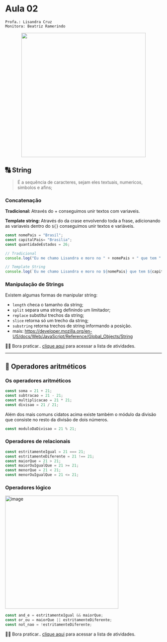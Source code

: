 # Aula 02

```
Profa.: Lisandra Cruz
Monitora: Beatriz Ramerindo
```

<p align="center">
  <img width="400" src="https://pa1.aminoapps.com/6406/ea2d34d3d616fc99105c36657d45bf237012d049_00.gif">
</p>

## 🔠 String
> É a sequência de caracteres, sejam eles textuais, numericos, simbolos e afins;

### Concatenação
  <b>Tradicional: </b> Através do + conseguimos unir textos com variaveis.
  
  <b>Template string: </b> Através do da crase envolvendo toda a frase, adicionando as variaveis dentro do `${}` conseguimos unir textos e variáveis.

```javascript
const nomePais = "Brasil";
const capitalPais= "Brasilia";
const quantidadeEstados = 26;

// Tradicional
console.log("Eu me chamo Lisandra e moro no " + nomePais + " que tem " + capitalPais + " como capital. Aqui sou muito feliz pois tenho "+ quantidadeEstados + " estados para desbravar!");

// Template String
console.log(`Eu me chamo Lisandra e moro no ${nomePais} que tem ${capitalPais} como capital. Aqui sou muito feliz pois tenho ${quantidadeEstados} estados para desbravar!`);
```

### Manipulação de Strings

Existem algumas formas de manipular string: 
- `length` checa o tamanho da string;
- `split` separa uma string definindo um limitador;
- `replace` substitui trechos da string;
- `slice` retorna só um trecho da string;
- `substring` retorna trechos de string informando a posição.
- mais: https://developer.mozilla.org/en-US/docs/Web/JavaScript/Reference/Global_Objects/String 

🏋🏽 Bora praticar.. [clique aqui](https://docs.google.com/document/d/1NGb9lWAUVlXqOG_NroNmX_YtpqTI3G8jD8wemAEKBo4) para acessar a lista de atividades.

---

## 🧮 Operadores aritméticos

### Os operadores aritméticos

```javascript
const soma = 21 + 21;
const subtracao = 21 - 21;
const multiplicacao = 21 * 21;
const divisao = 21 / 21;
```

Além dos mais comuns cidatos acima existe também o módulo da divisão que consiste no resto da divisão de dois números.

```javascript
const moduloDaDivisao = 21 % 21;
```

### Operadores de relacionais

```javascript
const estritamenteIgual = 21 === 21;
const estritamenteDiferente = 21 !== 21;
const maiorQue = 21 > 21;
const maiorOuIgualQue = 21 >= 21;
const menorQue = 21 < 21;
const menorOuIgualQue = 21 <= 21;
```

### Operadores lógico
<img width="364" alt="image" src="https://github.com/afrocodigos/TF-JS-I/assets/7760933/b8276375-767e-454f-944d-68fc329a3928">

```javascript
const and_e = estritamenteIgual && maiorQue;
const or_ou = maiorQue || estritamenteDiferente;
const not_nao = !estritamenteDiferente;
```

🏋🏽 Bora praticar.. [clique aqui](https://docs.google.com/document/d/1Zb8gE7Hpwglt-XA0f9zayoYoTbjCAOUgcBY61-o3XSI) para acessar a lista de atividades.



